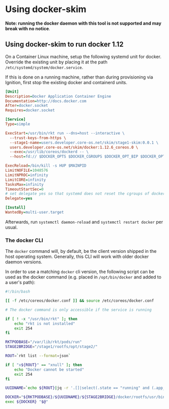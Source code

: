 # Using docker-skim

**Note: running the docker daemon with this tool is not supported and may break with no notice**.

## Using docker-skim to run docker 1.12

On a Container Linux machine, setup the following systemd unit for docker.
Override the existing unit by placing it at the path
`/etc/systemd/system/docker.service`.

If this is done on a running machine, rather than during provisioning via Ignition, first stop the existing docker and containerd units.

```ini
[Unit]
Description=Docker Application Container Engine
Documentation=http://docs.docker.com
After=docker.socket
Requires=docker.socket

[Service]
Type=simple

ExecStart=/usr/bin/rkt run --dns=host --interactive \
  --trust-keys-from-https \
  --stage1-name=users.developer.core-os.net/skim/stage1-skim:0.0.1 \
  users.developer.core-os.net/skim/docker:1.12.6_coreos.0 \
  --exec=/usr/lib/coreos/dockerd -- \
  --host=fd:// $DOCKER_OPTS $DOCKER_CGROUPS $DOCKER_OPT_BIP $DOCKER_OPT_MTU $DOCKER_OPT_IPMASQ

ExecReload=/bin/kill -s HUP $MAINPID
LimitNOFILE=1048576
LimitNPROC=infinity
LimitCORE=infinity
TasksMax=infinity
TimeoutStartSec=0
# set delegate yes so that systemd does not reset the cgroups of docker containers
Delegate=yes

[Install]
WantedBy=multi-user.target
```

Afterwards, run `systemctl daemon-reload` and `systemctl restart docker` per usual.

### The docker CLI

The `docker` command will, by default, be the client version shipped in the host operating system. Generally, this CLI will work with older docker daemon versions.

In order to use a matching `docker` cli version, the following script can be used as the docker command (e.g. placed in `/opt/bin/docker` and added to a user's path):

```sh
#!/bin/bash

[[ -f /etc/coreos/docker.conf ]] && source /etc/coreos/docker.conf

# The docker command is only accessible if the service is running

if [ ! -x "/usr/bin/rkt" ]; then
	echo "rkt is not installed"
	exit 254
fi

RKTPODBASE="/var/lib/rkt/pods/run"
STAGE2BRIDGE="/stage1/rootfs/opt/stage2/"

ROUT=`rkt list --format=json`

if [ "x${ROUT}" == "xnull" ]; then
	echo "Docker cannot be started"
	exit 254
fi

UUIDNAME=`echo ${ROUT}|jq -r '.[]|select(.state == "running" and (.app_names[]|contains("docker")))|.name'`

DOCKER="${RKTPODBASE}/${UUIDNAME}/${STAGE2BRIDGE}/docker/rootfs/usr/bin/docker"
exec ${DOCKER} "$@"
```
